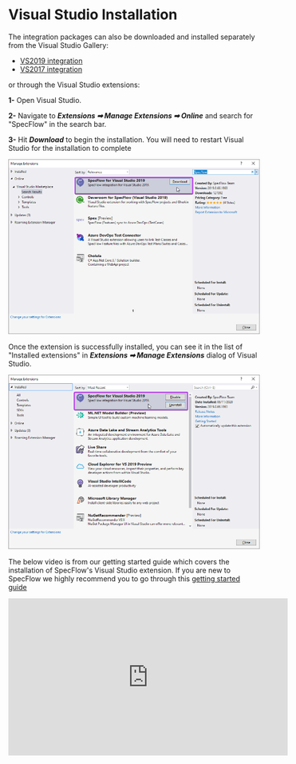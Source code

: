 # Visual Studio Installation

The integration packages can also be downloaded and installed separately from the Visual Studio Gallery:  

* [VS2019 integration](https://marketplace.visualstudio.com/items?itemName=TechTalkSpecFlowTeam.SpecFlowForVisualStudio)
* [VS2017 integration](https://marketplace.visualstudio.com/items?itemName=TechTalkSpecFlowTeam.SpecFlowforVisualStudio2017)

or through the Visual Studio extensions:

**1-** Open Visual Studio.

**2-** Navigate to ***Extensions ➡ Manage Extensions ➡ Online*** and search for "SpecFlow" in the search bar.

**3-** Hit ***Download*** to begin the installation. You will need to restart Visual Studio for the installation to complete

![Rider_settings](../_static/images/extension_dialog_installation.png)

Once the extension is successfully installed, you can see it in the list of "Installed extensions" in  ***Extensions ➡ Manage Extensions*** dialog of Visual Studio.

![Rider_settings](../_static/images/extension_dialog_installedv2.png)

The below video is from our getting started guide which covers the installation of SpecFlow's Visual Studio extension. If you are new to SpecFlow we highly recommend you to go through this [getting started guide](https://docs.specflow.org/projects/getting-started/en/latest/GettingStarted/Step1.html)

<iframe width="560" height="315" src="https://www.youtube.com/embed/tDEgfCn31o0" frameborder="0" allow="accelerometer; autoplay; clipboard-write; encrypted-media; gyroscope; picture-in-picture" allowfullscreen></iframe>
